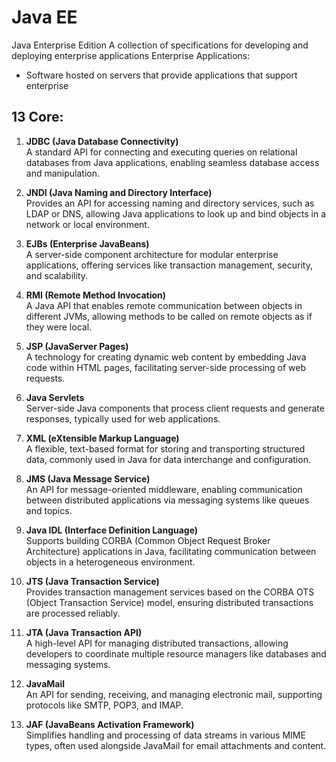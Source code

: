 # Java EE 

Java Enterprise Edition
A collection of specifications for developing and deploying enterprise applications
Enterprise Applications:
- Software hosted on servers that provide applications that support enterprise 

## 13 Core:

1. **JDBC (Java Database Connectivity)**  
A standard API for connecting and executing queries on relational databases from Java applications, enabling seamless database access and manipulation.

2. **JNDI (Java Naming and Directory Interface)**  
Provides an API for accessing naming and directory services, such as LDAP or DNS, allowing Java applications to look up and bind objects in a network or local environment.

3. **EJBs (Enterprise JavaBeans)**  
A server-side component architecture for modular enterprise applications, offering services like transaction management, security, and scalability.

4. **RMI (Remote Method Invocation)**  
A Java API that enables remote communication between objects in different JVMs, allowing methods to be called on remote objects as if they were local.

5. **JSP (JavaServer Pages)**  
A technology for creating dynamic web content by embedding Java code within HTML pages, facilitating server-side processing of web requests.

6. **Java Servlets**  
Server-side Java components that process client requests and generate responses, typically used for web applications.

7. **XML (eXtensible Markup Language)**  
A flexible, text-based format for storing and transporting structured data, commonly used in Java for data interchange and configuration.

8. **JMS (Java Message Service)**  
An API for message-oriented middleware, enabling communication between distributed applications via messaging systems like queues and topics.

9. **Java IDL (Interface Definition Language)**  
Supports building CORBA (Common Object Request Broker Architecture) applications in Java, facilitating communication between objects in a heterogeneous environment.

10. **JTS (Java Transaction Service)**  
Provides transaction management services based on the CORBA OTS (Object Transaction Service) model, ensuring distributed transactions are processed reliably.

11. **JTA (Java Transaction API)**  
A high-level API for managing distributed transactions, allowing developers to coordinate multiple resource managers like databases and messaging systems.

12. **JavaMail**  
An API for sending, receiving, and managing electronic mail, supporting protocols like SMTP, POP3, and IMAP.

13. **JAF (JavaBeans Activation Framework)**  
Simplifies handling and processing of data streams in various MIME types, often used alongside JavaMail for email attachments and content.

